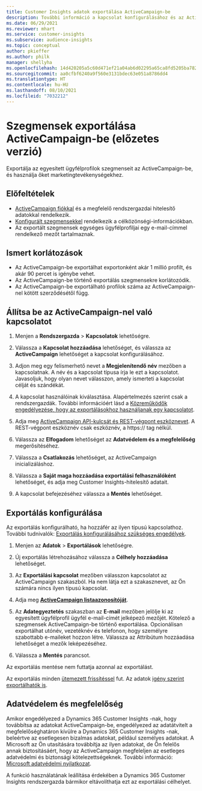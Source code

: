 ```yaml
---
title: Customer Insights adatok exportálása ActiveCampaign-be
description: További információ a kapcsolat konfigurálásához és az ActiveCampaign-hez való exportáláshoz.
ms.date: 06/29/2021
ms.reviewer: mhart
ms.service: customer-insights
ms.subservice: audience-insights
ms.topic: conceptual
author: pkieffer
ms.author: philk
manager: shellyha
ms.openlocfilehash: 14d420205a5c60d471ef21a04ab6d02295a65ca8fd5205ba782a300703b06102
ms.sourcegitcommit: aa0cfbf6240a9f560e3131bdec63e051a8786dd4
ms.translationtype: HT
ms.contentlocale: hu-HU
ms.lasthandoff: 08/10/2021
ms.locfileid: "7032212"
---
```

# <a name="export-segments-to-activecampaign-preview"></a>Szegmensek exportálása ActiveCampaign-be (előzetes verzió)

Exportálja az egyesített ügyfélprofilok szegmenseit az ActiveCampaign-be, és használja őket marketingtevékenységekhez.

## <a name="prerequisites"></a>Előfeltételek

-   [ActiveCampaign fiókkal](https://www.activecampaign.com/) és a megfelelő rendszergazdai hitelesítő adatokkal rendelkezik.
-   [Konfigurált szegmensekkel](segments.md) rendelkezik a célközönségi-információkban.
-   Az exportált szegmensek egységes ügyfélprofiljai egy e-mail-címmel rendelkező mezőt tartalmaznak.

## <a name="known-limitations"></a>Ismert korlátozások

- Az ActiveCampaign-be exportálhat exportonként akár 1 millió profilt, és akár 90 percet is igénybe vehet.
- Az ActiveCampaign-be történő exportálás szegmensekre korlátozódik.
- Az ActiveCampaign-be exportálható profilok száma az ActiveCampaign-nel kötött szerződésétől függ.

## <a name="set-up-connection-to-activecampaign"></a>Állítsa be az ActiveCampaign-nel való kapcsolatot

1. Menjen a **Rendszergazda** > **Kapcsolatok** lehetőségre.

1. Válassza a **Kapcsolat hozzáadása** lehetőséget, és válassza az **ActiveCampaign** lehetőséget a kapcsolat konfigurálásához.

1. Adjon meg egy felismerhető nevet a **Megjelenítendő név** mezőben a kapcsolatnak. A név és a kapcsolat típusa írja le ezt a kapcsolatot. Javasoljuk, hogy olyan nevet válasszon, amely ismerteti a kapcsolat célját és szándékát.

1. A kapcsolat használóinak kiválasztása. Alapértelmezés szerint csak a rendszergazdák. További információért lásd a [Közreműködők engedélyezése, hogy az exportálásokhoz használjanak egy kapcsolatot](connections.md#allow-contributors-to-use-a-connection-for-exports).

1. Adja meg [ActiveCampaign API-kulcsát és REST-végpont eszköznevet](https://help.activecampaign.com/hc/articles/207317590-Getting-started-with-the-API#how-to-obtain-your-activecampaign-api-url-and-key). A REST-végpont eszköznév csak eszköznév, a https:// tag nélkül. 

1. Válassza az **Elfogadom** lehetőséget az **Adatvédelem és a megfelelőség** megerősítéséhez.

1. Válassza a **Csatlakozás** lehetőséget, az ActiveCampaign inicializáláshoz.

1. Válassza a **Saját maga hozzáadása exportálási felhasználóként** lehetőséget, és adja meg Customer Insights-hitelesítő adatait.

1. A kapcsolat befejezéséhez válassza a **Mentés** lehetőséget.

## <a name="configure-an-export"></a>Exportálás konfigurálása

Az exportálás konfigurálható, ha hozzáfér az ilyen típusú kapcsolathoz. További tudnivalók: [Exportálás konfigurálásához szükséges engedélyek](export-destinations.md#set-up-a-new-export).

1. Menjen az **Adatok** > **Exportálások** lehetőségre.

1. Új exportálás létrehozásához válassza a **Célhely hozzáadása** lehetőséget.

1. Az **Exportálási kapcsolat** mezőben válasszon kapcsolatot az ActiveCampaign szakaszból. Ha nem látja ezt a szakasznevet, az Ön számára nincs ilyen típusú kapcsolat.

1. Adja meg [**ActiveCampaign listaazonosítóját**](https://help.activecampaign.com/hc/articles/360000030559-How-to-create-a-list-in-ActiveCampaign).    

3. Az **Adategyeztetés** szakaszban az **E-mail** mezőben jelölje ki az egyesített ügyfélprofil ügyfél e-mail-címét jelképező mezőjét. Kötelező a szegmensek ActiveCampaign-be történő exportálása. Opcionálisan exportálhat utónév, vezetéknév és telefonon, hogy személyre szabottabb e-maileket hozzon létre. Válassza az Attribútum hozzáadása lehetőséget a mezők leképezéséhez.

1. Válassza a **Mentés** parancsot.

Az exportálás mentése nem futtatja azonnal az exportálást.

Az exportálás minden [ütemezett frissítéssel](system.md#schedule-tab) fut. Az adatok [igény szerint exportálhatók is](export-destinations.md#run-exports-on-demand). 


## <a name="data-privacy-and-compliance"></a>Adatvédelem és megfelelőség

Amikor engedélyezed a Dynamics 365 Customer Insights -nak, hogy továbbítsa az adatokat ActiveCampaign-be, engedélyezed az adatátvitelt a megfelelőséghatáron kívülre a Dynamics 365 Customer Insights -nak, beleértve az esetlegesen bizalmas adatokat, például személyes adatokat. A Microsoft az Ön utasítására továbbítja az ilyen adatokat, de Ön felelős annak biztosításáért, hogy az ActiveCampaign megfeleljen az esetleges adatvédelmi és biztonsági kötelezettségeknek. További információ: [Microsoft adatvédelmi nyilatkozat](https://go.microsoft.com/fwlink/?linkid=396732).

A funkció használatának leállítása érdekében a Dynamics 365 Customer Insights rendszergazda bármikor eltávolíthatja ezt az exportálási célhelyet.
